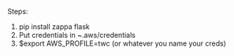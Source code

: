 Steps:

1. pip install zappa flask
2. Put credentials in ~.aws/credentials
3. $export AWS_PROFILE=twc (or whatever you name your creds)
